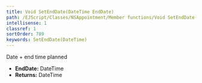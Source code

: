 ```yaml
---
title: Void SetEndDate(DateTime EndDate)
path: /EJScript/Classes/NSAppointment/Member functions/Void SetEndDate(DateTime p_0)
intellisense: 1
classref: 1
sortOrder: 789
keywords: SetEndDate(DateTime)
---
```



Date + end time planned



* **EndDate:** DateTime
* **Returns:** DateTime


